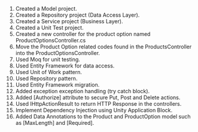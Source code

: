1. Created a Model project.
2. Created a Repository project (Data Access Layer).
3. Created a Service project (Business Layer).
4. Created a Unit Test project.
5. Created a new controller for the product option named ProductOptionsController.cs
6. Move the Product Option related codes found in the ProductsController into the ProductOptionsController.
7. Used Moq for unit testing.
8. Used Entity Framework for data access.
9. Used Unit of Work pattern.
10. Used Repository pattern.
11. Used Entity Framework migration.
12. Added exception exception handling (try catch block).
13. Added [Authorize] attribute to secure Put, Post and Delete actions.
14. Used IHttpActionResult to return HTTP Response in the controllers.
15. Implement Dependency Injection using Unity Application Block.
16. Added Data Annotations to the Product and ProductOption model such as [MaxLength] and [Required].